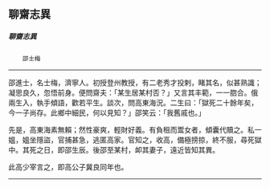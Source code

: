 

## 聊齋志異

##### 聊齋志異
　　`邵士梅`

* * *

邵進士，名士梅，濟寧人。初授登州教授，有二老秀才投剌，睹其名，似甚熟識；凝思良久，忽悟前身。便問齋夫：「某生居某村否？」又言其丰範，一一脗合。俄兩生入，執手傾語，歡若平生。談次，問高東海況。二生曰：「獄死二十餘年矣，今一子尚存。此鄉中細民，何以見知？」邵笑云：「我舊戚也。」

先是，高東海素無賴；然性豪爽，輕財好義。有負租而鬻女者，傾囊代贖之。私一媼，媼坐隱盜，官捕甚急，逃匿高家。官知之，收高，備極搒掠，終不服，尋死獄中。其死之日，即邵生辰。後邵至某村，卹其妻子，遠近皆知其異。

此高少宰言之，即高公子冀良同年也。

* * *

